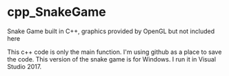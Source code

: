 # cpp_SnakeGame
Snake Game built in C++, graphics provided by OpenGL but not included here

This c++ code is only the main function. I'm using github as a place to save the code. This version of the snake game is for Windows. I run it in Visual Studio 2017.
